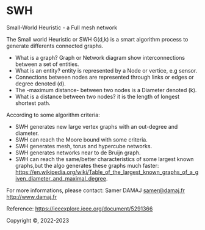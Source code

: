 # SWH
Small-World Heuristic - a Full mesh network

The Small world Heuristic or SWH G(d,k) is a smart algorithm process to generate differents connected graphs.

* What is a graph? Graph or Network diagram show interconnections between a set of entities.
* What is an entity? entity is represented by a Node or vertice, e.g sensor.
* Connections between nodes are represented through links or edges or degree denoted (d).
* The -maximum distance- between two nodes is a Diameter denoted (k).
* What is a distance between two nodes? it is the length of longest shortest path.

According to some algorithm criteria:
* SWH generates new large vertex graphs with an out-degree and diameter.
* SWH can reach the Moore bound with some criteria.
* SWH generates mesh, torus and hypercube networks.
* SWH generates networks near to de Bruijn graph.
* SWH can reach the same/better characteristics of some largest known graphs,but the algo generates these graphs much faster:
https://en.wikipedia.org/wiki/Table_of_the_largest_known_graphs_of_a_given_diameter_and_maximal_degree.

For more informations, please contact:
Samer DAMAJ
samer@damaj.fr
http://www.damaj.fr

Reference: https://ieeexplore.ieee.org/document/5291366

Copyright ©, 2022-2023
